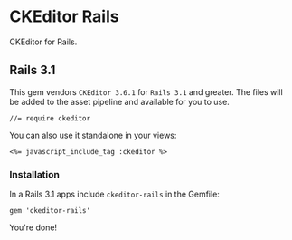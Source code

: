 # CKEditor Rails

CKEditor for Rails.

## Rails 3.1

This gem vendors `CKEditor 3.6.1` for `Rails 3.1` and greater. The files will
be added to the asset pipeline and available for you to use.

    //= require ckeditor

You can also use it standalone in your views:

    <%= javascript_include_tag :ckeditor %>

### Installation

In a Rails 3.1 apps include `ckeditor-rails` in the Gemfile:

    gem 'ckeditor-rails'

You're done!
